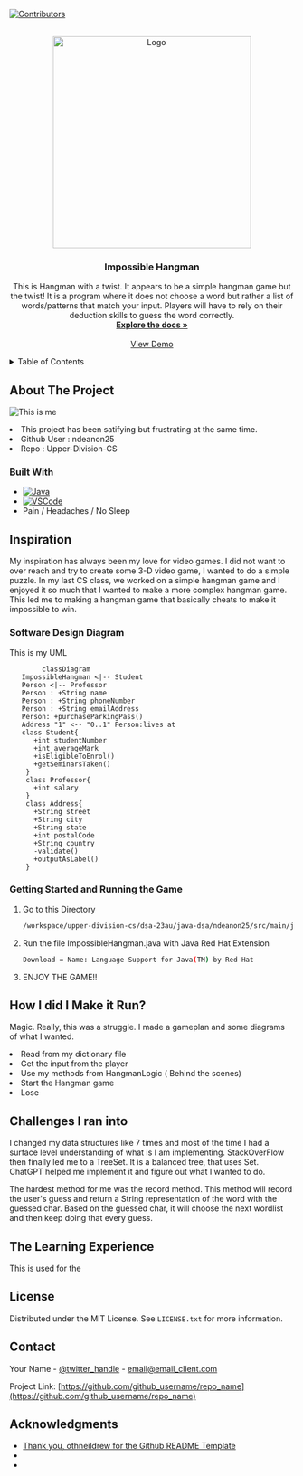 <!-- Improved compatibility of back to top link: See: https://github.com/othneildrew/Best-README-Template/pull/73 -->

<!--
*** Thanks for checking out the Best-README-Template. If you have a suggestion
*** that would make this better, please fork the repo and create a pull request
*** or simply open an issue with the tag "enhancement".
*** Don't forget to give the project a star!
*** Thanks again! Now go create something AMAZING! :D
-->

<!-- PROJECT SHIELDS -->

<!--
*** I'm using markdown "reference style" links for readability.
*** Reference links are enclosed in brackets [ ] instead of parentheses ( ).
*** See the bottom of this document for the declaration of the reference variables
*** for contributors-url, forks-url, etc. This is an optional, concise syntax you may use.
*** https://www.markdownguide.org/basic-syntax/#reference-style-links
-->

[![Contributors][contributors-shield]][contributors-url]

<!-- PROJECT LOGO -->

<br />
<div align="center">
  <a href="https://github.com/TheEvergreenStateCollege/upper-division-cs/tree/main/dsa-23au/ndeanon25/src/main/java/com/ndeanon25/FinalProjectDSA">
    <img src="https://cdn-icons-png.flaticon.com/512/2241/2241387.png" alt="Logo" width="350" height="375">
  </a>

<h3 align="center">Impossible Hangman</h3>

<p align="center">
    This is Hangman with a twist. It appears to be a simple hangman game but the twist! It is a program where it does not choose a word but rather a list of words/patterns that match your input. Players will have to rely on their deduction skills to guess the word correctly.   
    <br />
    <a href="https://github.com/TheEvergreenStateCollege/upper-division-cs/tree/main/dsa-23au/ndeanon25/src/main/java/com/ndeanon25/FinalProjectDSA"><strong>Explore the docs »</strong></a>
    <br />
    <br />
    <a href="https://asciinema.org/a/cN3aa7p0QKWrrFNpfpLfUgqs3">View Demo</a>
  </p>
</div>

<!-- TABLE OF CONTENTS -->

<details>
  <summary>Table of Contents</summary>
  <ol>
    <li>
      <a href="#about-the-project">About The Project</a>
      <ul>
        <li><a href="#built-with">Built With</a></li>
      </ul>
    </li>
    <li>
      <a href="#inspiration">Inspiration</a>
      <ul>
        <li><a href="#inspiration">What Inspired Me</a></li>
        <li><a href="#getting-started-and-running-the-game">Getting Started and Running the Game</a></li>
      </ul>
    </li>
    <li><a href="#how-i-did-i-make-it-run">How I did I Make it Run</a></li>
    <li><a href="#roadmap">Roadmap</a></li>
    <li><a href="#contributing">Contributing</a></li>
    <li><a href="#license">License</a></li>
    <li><a href="#contact">Contact</a></li>
    <li><a href="#acknowledgments">Acknowledgments</a></li>
  </ol>
</details>

<!-- ABOUT THE PROJECT -->

## About The Project

![This is me ](https://media4.giphy.com/media/dlMIwDQAxXn1K/giphy.gif?cid=ecf05e4711dc69ae387e4a243fb72b5b87f0ec33491bfff7&ep=v1_user_favorites&rid=giphy.gif&ct=g)

<li> This project has been satifying but frustrating at the same time. 
 <li> Github User : ndeanon25
 <li> Repo : Upper-Division-CS


### Built With

* [![Java]][Java-url]
* [![VSCode]][VSCode-url]
* Pain / Headaches / No Sleep



<!-- Inspiration  -->

## Inspiration

My inspiration has always been my love for video games. I did not want to over reach and try to create some 3-D video game, I wanted to do a simple puzzle. In my last CS class, we worked on a simple hangman game and I enjoyed it so much that I wanted to make a more complex hangman game. This led me to making a hangman game that basically cheats to make it impossible to win.

### Software Design Diagram

This is my UML
```mermaid
		classDiagram
   ImpossibleHangman <|-- Student
   Person <|-- Professor
   Person : +String name
   Person : +String phoneNumber
   Person : +String emailAddress
   Person: +purchaseParkingPass()
   Address "1" <-- "0..1" Person:lives at
   class Student{
      +int studentNumber
      +int averageMark
      +isEligibleToEnrol()
      +getSeminarsTaken()
    }
    class Professor{
      +int salary
    }
    class Address{
      +String street
      +String city
      +String state
      +int postalCode
      +String country
      -validate()
      +outputAsLabel()  
    }			
```
### Getting Started and Running the Game

1. Go to this Directory
   ```sh
   /workspace/upper-division-cs/dsa-23au/java-dsa/ndeanon25/src/main/java/com/ndeanon25/FinalProjectDSA
   ```
2. Run the file ImpossibleHangman.java with Java Red Hat Extension
   ```sh
   Download = Name: Language Support for Java(TM) by Red Hat
   ```
3. ENJOY THE GAME!!



<!-- How I did I Make it Run -->

## How I did I Make it Run?

Magic. Really, this was a struggle. I made a gameplan and some diagrams of what I wanted.

<li> Read from my dictionary file
<li> Get the input from the player
<li> Use my methods from HangmanLogic ( Behind the scenes)
<li> Start the Hangman game
<li> Lose


<!-- Challenges I ran into-->

## Challenges I ran into

I changed my data structures like 7 times and most of the time I had a surface level understanding of what is I am implementing. StackOverFlow then finally led me to a TreeSet. It is a balanced tree, that uses Set. ChatGPT helped me implement it and figure out what I wanted to do. 

The hardest method for me was the record method. This method will record the user's guess and return a String representation of the word with the guessed char. Based on the guessed char, it will choose the next wordlist and then keep doing that every guess.  

<!-- What I learned-->

## The Learning Experience 

This is used for the
<!-- LICENSE -->

## License

Distributed under the MIT License. See `LICENSE.txt` for more information.


<!-- CONTACT -->

## Contact

Your Name - [@twitter_handle](https://twitter.com/twitter_handle) - email@email_client.com

Project Link: [https://github.com/github_username/repo_name](https://github.com/github_username/repo_name)



<!-- ACKNOWLEDGMENTS -->

## Acknowledgments

* [Thank you, othneildrew for the Github README Template](https://github.com/othneildrew/Best-README-Template/blob/master/BLANK_README.md?plain=1)
* []()
* []()



<!-- MARKDOWN LINKS & IMAGES -->

<!-- https://www.markdownguide.org/basic-syntax/#reference-style-links -->

[contributors-shield]: https://img.shields.io/badge/github-%23121011.svg?style=for-the-badge&logo=github&logoColor=white
[contributors-url]: https://github.com/ndeanon25
[Java]: https://img.shields.io/badge/java-%23ED8B00.svg?style=for-the-badge&logo=openjdk&logoColor=white
[Java-url]: https://www.java.com/en/
[VSCode]: https://img.shields.io/badge/Visual%20Studio%20Code-0078d7.svg?style=for-the-badge&logo=visual-studio-code&logoColor=white
[VSCode-url]: https://code.visualstudio.com/
